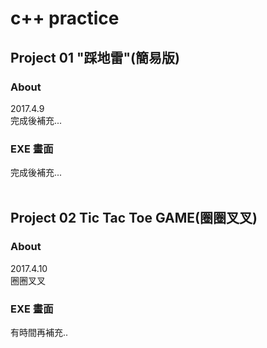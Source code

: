 # c++ practice

## Project 01 "踩地雷"(簡易版)
### About
2017.4.9</br>
完成後補充...
### EXE 畫面
完成後補充...
</br></hr></br>
## Project 02 Tic Tac Toe GAME(圈圈叉叉)
### About
2017.4.10</br>
圈圈叉叉
### EXE 畫面
有時間再補充..
